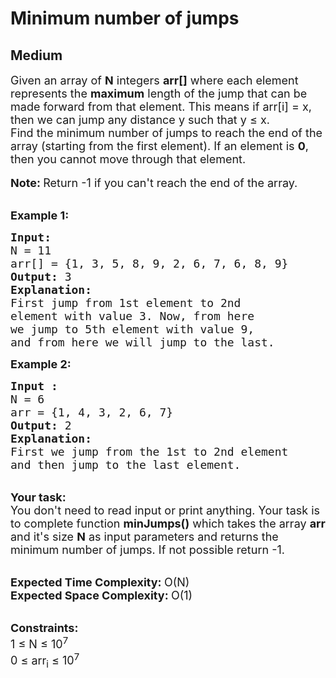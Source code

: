 # Minimum number of jumps
## Medium
<div class="problems_problem_content__Xm_eO" style="user-select: text;"><p style="user-select: text;"><span style="font-size: 18px; user-select: text;">Given an array of <strong style="user-select: text;">N</strong> integers <strong style="user-select: text;">arr[]</strong> where each element represents the <strong style="user-select: text;">maximum</strong> length of the jump that can be made forward from that element. This means if arr[i] = x, then we can jump any distance y such that y&nbsp;≤ x.<br style="user-select: text;">
Find&nbsp;the minimum number of jumps to reach the end of the array (starting from the first element).&nbsp;If an element is <strong style="user-select: text;">0</strong>, then you cannot move through that element.</span><br style="user-select: text;">
<br style="user-select: text;">
<span style="font-size: 18px; user-select: text;"><strong style="user-select: text;">Note: </strong>Return -1 if you can't reach the end of the array.</span></p>

<p style="user-select: text;"><br style="user-select: text;">
<span style="font-size: 18px; user-select: text;"><strong style="user-select: text;">Example 1:</strong></span><span style="font-size: 18px; user-select: text;"> </span></p>

<pre style="user-select: text;"><span style="font-size: 18px; user-select: text;"><strong style="user-select: text;">Input:</strong></span>
<span style="font-size: 18px; user-select: text;">N = 11 </span>
<span style="font-size: 18px; user-select: text;">arr[] = {1, 3, 5, 8, 9, 2, 6, 7, 6, 8, 9} </span>
<span style="font-size: 18px; user-select: text;"><strong style="user-select: text;">Output:</strong> 3 </span>
<span style="font-size: 18px; user-select: text;"><strong style="user-select: text;">Explanation:</strong> </span>
<span style="font-size: 18px; user-select: text;">First jump from 1st element to 2nd 
element with value 3. Now, from here 
we jump to 5th element with value 9, 
and from here we will jump to the last. </span></pre>

<p style="user-select: text;"><strong style="user-select: text;"><span style="font-size: 18px; user-select: text;">Example 2:</span></strong></p>

<pre style="user-select: text;"><strong style="user-select: text;"><span style="font-size: 18px; user-select: text;">Input :</span></strong>
<span style="font-size: 18px; user-select: text;">N = 6
arr = {1, 4, 3, 2, 6, 7}</span>
<span style="font-size: 18px; user-select: text;"><strong style="user-select: text;">Output:</strong> 2 
<strong style="user-select: text;">Explanation: 
</strong>First we jump from the 1st to 2nd element 
and then jump to the last element.</span>
</pre>

<p style="user-select: text;"><br style="user-select: text;">
<span style="font-size: 18px; user-select: text;"><strong style="user-select: text;">Your task:</strong><br style="user-select: text;">
You don't need to read input or print anything. Your task is to complete function <strong style="user-select: text;">minJumps()</strong> which takes the array <strong style="user-select: text;">arr</strong> and it's size <strong style="user-select: text;">N</strong> as input parameters and returns the minimum number of jumps. If not possible return -1.</span></p>

<p style="user-select: text;"><br style="user-select: text;">
<span style="font-size: 18px; user-select: text;"><strong style="user-select: text;">Expected Time Complexity:&nbsp;</strong>O(N)<br style="user-select: text;">
<strong style="user-select: text;">Expected Space Complexity:&nbsp;</strong>O(1)</span></p>

<p style="user-select: text;"><br style="user-select: text;">
<span style="font-size: 18px; user-select: text;"><strong style="user-select: text;">Constraints:</strong><br style="user-select: text;">
1 ≤ N ≤ 10<sup style="user-select: text;">7</sup><br style="user-select: text;">
0 ≤ arr<sub style="user-select: text;">i</sub> ≤ 10<sup style="user-select: text;">7</sup></span></p>
</div>